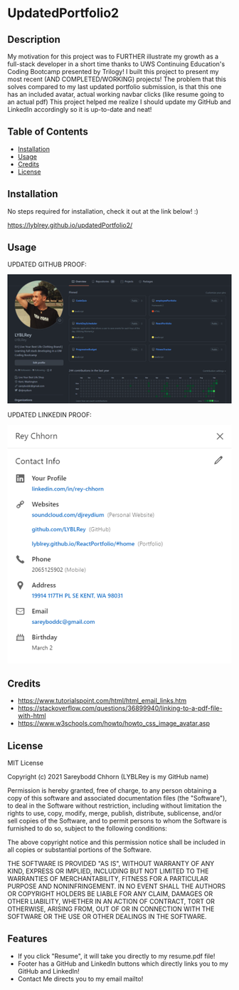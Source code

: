 # UpdatedPortfolio2

## Description

My motivation for this project was to FURTHER illustrate my growth as a full-stack developer in a short time thanks to UWS Continuing Education's Coding Bootcamp presented by Trilogy!
I built this project to present my most recent (AND COMPLETED/WORKING) projects!
The problem that this solves compared to my last updated portfolio submission, is that this one has an included avatar, actual working navbar clicks (like resume going to an actual pdf)
This project helped me realize I should update my GitHub and LinkedIn accordingly so it is up-to-date and neat!

## Table of Contents

- [Installation](#installation)
- [Usage](#usage)
- [Credits](#credits)
- [License](#license)

## Installation

No steps required for installation, check it out at the link below! :)

https://lyblrey.github.io/updatedPortfolio2/

## Usage

UPDATED GITHUB PROOF:

![gitHub](/images/myRepo.PNG)

UPDATED LINKEDIN PROOF:

![LinkedIn](/images/linkedIn.PNG)

## Credits

- https://www.tutorialspoint.com/html/html_email_links.htm
- https://stackoverflow.com/questions/36899940/linking-to-a-pdf-file-with-html
- https://www.w3schools.com/howto/howto_css_image_avatar.asp

## License

MIT License

Copyright (c) 2021 Sareybodd Chhorn (LYBLRey is my GitHub name)

Permission is hereby granted, free of charge, to any person obtaining a copy
of this software and associated documentation files (the "Software"), to deal
in the Software without restriction, including without limitation the rights
to use, copy, modify, merge, publish, distribute, sublicense, and/or sell
copies of the Software, and to permit persons to whom the Software is
furnished to do so, subject to the following conditions:

The above copyright notice and this permission notice shall be included in all
copies or substantial portions of the Software.

THE SOFTWARE IS PROVIDED "AS IS", WITHOUT WARRANTY OF ANY KIND, EXPRESS OR
IMPLIED, INCLUDING BUT NOT LIMITED TO THE WARRANTIES OF MERCHANTABILITY,
FITNESS FOR A PARTICULAR PURPOSE AND NONINFRINGEMENT. IN NO EVENT SHALL THE
AUTHORS OR COPYRIGHT HOLDERS BE LIABLE FOR ANY CLAIM, DAMAGES OR OTHER
LIABILITY, WHETHER IN AN ACTION OF CONTRACT, TORT OR OTHERWISE, ARISING FROM,
OUT OF OR IN CONNECTION WITH THE SOFTWARE OR THE USE OR OTHER DEALINGS IN THE
SOFTWARE.

## Features

- If you click "Resume", it will take you directly to my resume.pdf file!
- Footer has a GitHub and LinkedIn buttons which directly links you to my GitHub and LinkedIn!
- Contact Me directs you to my email mailto!
